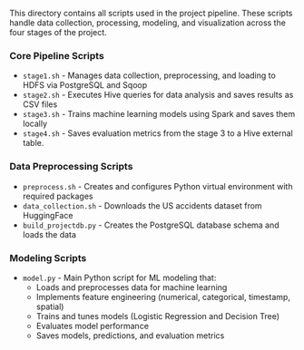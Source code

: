 This directory contains all scripts used in the project pipeline. These scripts handle data collection, processing, modeling, and visualization across the four stages of the project.

### Core Pipeline Scripts

- `stage1.sh` - Manages data collection, preprocessing, and loading to HDFS via PostgreSQL and Sqoop
- `stage2.sh` - Executes Hive queries for data analysis and saves results as CSV files
- `stage3.sh` - Trains machine learning models using Spark and saves them locally
- `stage4.sh` - Saves evaluation metrics from the stage 3 to a Hive external table.

### Data Preprocessing Scripts

- `preprocess.sh` - Creates and configures Python virtual environment with required packages
- `data_collection.sh` - Downloads the US accidents dataset from HuggingFace
- `build_projectdb.py` - Creates the PostgreSQL database schema and loads the data 

### Modeling Scripts

- `model.py` - Main Python script for ML modeling that:
  - Loads and preprocesses data for machine learning
  - Implements feature engineering (numerical, categorical, timestamp, spatial)
  - Trains and tunes models (Logistic Regression and Decision Tree)
  - Evaluates model performance
  - Saves models, predictions, and evaluation metrics
